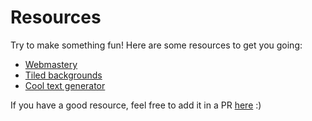 # Resources

Try to make something fun! Here are some resources to get you going:

- [Webmastery](https://sadgrl.online/webmastery/)
- [Tiled backgrounds](https://sadgrl.online/webmastery/downloads/tiledbgs)
- [Cool text generator](https://cooltext.com/)

<p class="mt-2">If you have a good resource, feel free to add it in a PR <a href="https://github.com/isaksolheim/cyberspace">here</a> :)</p>
